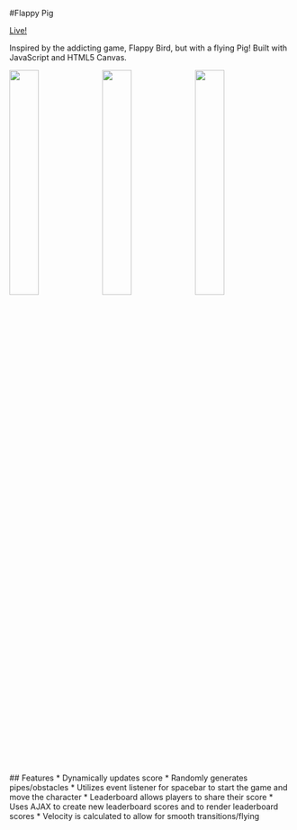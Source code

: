 #Flappy Pig

[Live!](http://flappypig.karenling.net)

Inspired by the addicting game, Flappy Bird, but with a flying Pig! Built with JavaScript and HTML5 Canvas.

<img src="https://dl.dropboxusercontent.com/u/2330299/capstone/flappy_pig/screenshots/Screen%20Shot%202015-06-28%20at%2011.23.51%20AM.png" width="32%">
<img src="https://dl.dropboxusercontent.com/u/2330299/capstone/flappy_pig/screenshots/Screen%20Shot%202015-06-28%20at%2011.26.45%20AM.png" width="32%">
<img src="https://dl.dropboxusercontent.com/u/2330299/capstone/flappy_pig/screenshots/Screen%20Shot%202015-06-28%20at%2011.24.10%20AM.png" width="32%">
## Features
* Dynamically updates score
* Randomly generates pipes/obstacles
* Utilizes event listener for spacebar to start the game and move the character
* Leaderboard allows players to share their score
* Uses AJAX to create new leaderboard scores and to render leaderboard scores
* Velocity is calculated to allow for smooth transitions/flying
